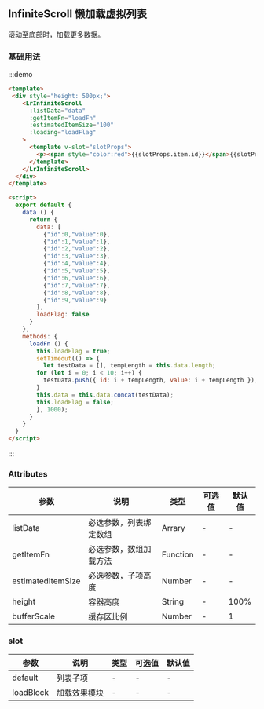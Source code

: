 ## InfiniteScroll 懒加载虚拟列表

滚动至底部时，加载更多数据。

### 基础用法
:::demo
```html
<template>
 <div style="height: 500px;">
    <LrInfiniteScroll
      :listData="data"
      :getItemFn="loadFn"
      :estimatedItemSize="100"
      :loading="loadFlag"
    >
      <template v-slot="slotProps">
        <p><span style="color:red">{{slotProps.item.id}}</span>{{slotProps.item.value}}</p>
      </template>
    </LrInfiniteScroll>
  </div>
</template>

<script>
  export default {
    data () {
      return {
        data: [
          {"id":0,"value":0},
          {"id":1,"value":1},
          {"id":2,"value":2},
          {"id":3,"value":3},
          {"id":4,"value":4},
          {"id":5,"value":5},
          {"id":6,"value":6},
          {"id":7,"value":7},
          {"id":8,"value":8},
          {"id":9,"value":9}
        ],
        loadFlag: false
      }
    },
    methods: {
      loadFn () {
        this.loadFlag = true;
        setTimeout(() => {
          let testData = [], tempLength = this.data.length;
        for (let i = 0; i < 10; i++) {
          testData.push({ id: i + tempLength, value: i + tempLength });
        }
        this.data = this.data.concat(testData);
        this.loadFlag = false;
        }, 1000);
      }
    }
  }
</script>
```
:::


### Attributes

| 参数           | 说明                           | 类型      | 可选值                               | 默认值  |
| -------------- | ------------------------------ | --------- | ------------------------------------ | ------- |
| listData | 必选参数，列表绑定数组           | Arrary      | - |- |
| getItemFn   | 必选参数，数组加载方法   | Function       |   - |-   |
| estimatedItemSize | 必选参数，子项高度| Number | - |- |
| height| 容器高度 | String   |- |100% |
| bufferScale| 缓存区比例 | Number   |- |1 |

### slot

| 参数           | 说明                           | 类型      | 可选值                               | 默认值  |
| -------------- | ------------------------------ | --------- | ------------------------------------ | ------- |
| default | 列表子项           | -      | - |- |
| loadBlock   | 加载效果模块   | -       |   - |-   |
